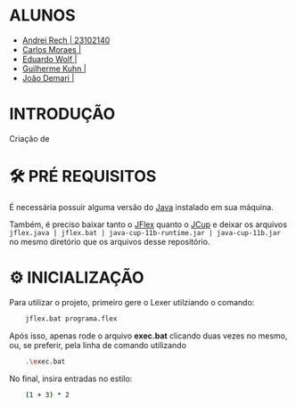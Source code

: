 # ALUNOS

- [Andrei Rech | 23102140](https://github.com/AndreiRech) 
- [Carlos Moraes | ]()
- [Eduardo Wolf | ]()
- [Guilherme Kuhn | ]()
- [João Demari | ]()

# INTRODUÇÃO

Criação de 

# 🛠 PRÉ REQUISITOS

É necessária possuir alguma versão do [Java](https://www.java.com/pt-BR/download/) instalado em sua máquina.

Também, é preciso baixar tanto o [JFlex](https://jflex.de/download.html) quanto o [JCup](http://www2.cs.tum.edu/projects/cup/) e deixar os arquivos ```jflex.java | jflex.bat | java-cup-11b-runtime.jar | java-cup-11b.jar``` no mesmo diretório que os arquivos desse repositório.

# ⚙ INICIALIZAÇÃO

Para utilizar o projeto, primeiro gere o Lexer utilziando o comando:

```bash
    jflex.bat programa.flex
```

Após isso, apenas rode o arquivo **exec.bat** clicando duas vezes no mesmo, ou, se preferir, pela linha de comando utilizando

```bash
    .\exec.bat
```

No final, insira entradas no estilo:

```bash
    (1 + 3) * 2
```
